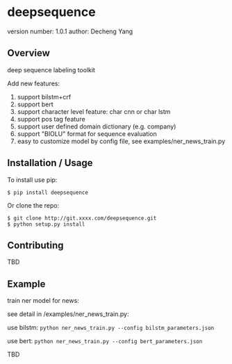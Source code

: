 deepsequence
===============================

version number: 1.0.1
author: Decheng Yang

Overview
--------

deep sequence labeling toolkit
    
Add new features:
1. support bilstm+crf
2. support bert 
3. support character level feature: char cnn or char lstm
4. support pos tag feature
5. support user defined domain dictionary (e.g. company)
6. support "BIOLU" format for sequence evaluation
7. easy to customize model by config file, see examples/ner_news_train.py 

Installation / Usage
--------------------

To install use pip:

    $ pip install deepsequence


Or clone the repo:

    $ git clone http://git.xxxx.com/deepsequence.git
    $ python setup.py install
    
Contributing
------------

TBD

Example
-------
train ner model for news:

see detail in /examples/ner_news_train.py:

use bilstm:
`python ner_news_train.py --config bilstm_parameters.json`

use bert:
`python ner_news_train.py --config bert_parameters.json`

TBD
